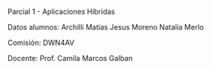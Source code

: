 Parcial 1 - Aplicaciones Híbridas

Datos alumnos:
Archilli Matias
Jesus Moreno
Natalia Merlo

Comisión:
DWN4AV

Docente:
Prof. Camila Marcos Galban
